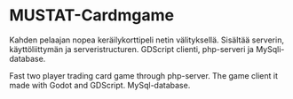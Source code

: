 # MUSTAT-Cardmgame
Kahden pelaajan nopea keräilykorttipeli netin välityksellä. Sisältää serverin, käyttöliittymän ja serveristructuren. GDScript clienti, php-serveri ja MySqli-database.

Fast two player trading card game through php-server. The game client it made with Godot and GDScript. MySql-database.
